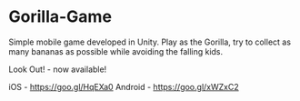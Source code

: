 # Gorilla-Game
Simple mobile game developed in Unity. Play as the Gorilla, try to collect as many bananas as possible while avoiding the falling kids.

Look Out! - now available!

iOS - https://goo.gl/HqEXa0
Android - https://goo.gl/xWZxC2